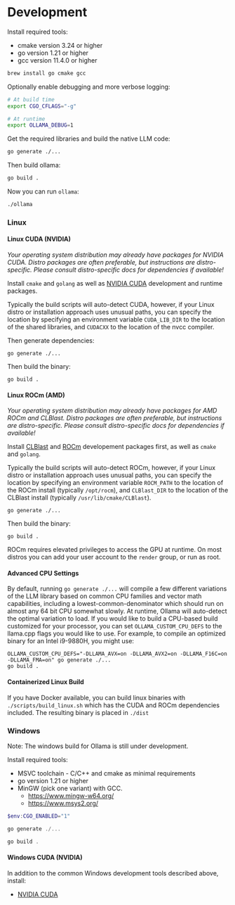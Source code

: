 # Development

Install required tools:

- cmake version 3.24 or higher
- go version 1.21 or higher
- gcc version 11.4.0 or higher

```bash
brew install go cmake gcc
```

Optionally enable debugging and more verbose logging:

```bash
# At build time
export CGO_CFLAGS="-g"

# At runtime
export OLLAMA_DEBUG=1
```

Get the required libraries and build the native LLM code:

```bash
go generate ./...
```

Then build ollama:

```bash
go build .
```

Now you can run `ollama`:

```bash
./ollama
```

### Linux

#### Linux CUDA (NVIDIA)

*Your operating system distribution may already have packages for NVIDIA CUDA. Distro packages are often preferable, but instructions are distro-specific. Please consult distro-specific docs for dependencies if available!*

Install `cmake` and `golang` as well as [NVIDIA CUDA](https://developer.nvidia.com/cuda-downloads)
development and runtime packages. 

Typically the build scripts will auto-detect CUDA, however, if your Linux distro
or installation approach uses unusual paths, you can specify the location by
specifying an environment variable `CUDA_LIB_DIR` to the location of the shared
libraries, and `CUDACXX` to the location of the nvcc compiler.

Then generate dependencies:

```
go generate ./...
```

Then build the binary:

```
go build .
```

#### Linux ROCm (AMD)

*Your operating system distribution may already have packages for AMD ROCm and CLBlast. Distro packages are often preferable, but instructions are distro-specific. Please consult distro-specific docs for dependencies if available!*

Install [CLBlast](https://github.com/CNugteren/CLBlast/blob/master/doc/installation.md) and [ROCm](https://rocm.docs.amd.com/en/latest/deploy/linux/quick_start.html) developement packages first, as well as `cmake` and `golang`.

Typically the build scripts will auto-detect ROCm, however, if your Linux distro
or installation approach uses unusual paths, you can specify the location by
specifying an environment variable `ROCM_PATH` to the location of the ROCm
install (typically `/opt/rocm`), and `CLBlast_DIR` to the location of the
CLBlast install (typically `/usr/lib/cmake/CLBlast`).

```
go generate ./...
```

Then build the binary:

```
go build .
```

ROCm requires elevated privileges to access the GPU at runtime.  On most distros you can add your user account to the `render` group, or run as root.

#### Advanced CPU Settings

By default, running `go generate ./...` will compile a few different variations
of the LLM library based on common CPU families and vector math capabilities,
including a lowest-common-denominator which should run on almost any 64 bit CPU
somewhat slowly.  At runtime, Ollama will auto-detect the optimal variation to
load.  If you would like to build a CPU-based build customized for your
processor, you can set `OLLAMA_CUSTOM_CPU_DEFS` to the llama.cpp flags you would
like to use.  For example, to compile an optimized binary for an Intel i9-9880H,
you might use:

```
OLLAMA_CUSTOM_CPU_DEFS="-DLLAMA_AVX=on -DLLAMA_AVX2=on -DLLAMA_F16C=on -DLLAMA_FMA=on" go generate ./...
go build .
```

#### Containerized Linux Build

If you have Docker available, you can build linux binaries with `./scripts/build_linux.sh` which has the CUDA and ROCm dependencies included.  The resulting binary is placed in `./dist`


### Windows

Note: The windows build for Ollama is still under development.

Install required tools:

- MSVC toolchain - C/C++ and cmake as minimal requirements
- go version 1.21 or higher
- MinGW (pick one variant) with GCC.
  - <https://www.mingw-w64.org/>
  - <https://www.msys2.org/>

```powershell
$env:CGO_ENABLED="1"

go generate ./...

go build .
```

#### Windows CUDA (NVIDIA)

In addition to the common Windows development tools described above, install:

- [NVIDIA CUDA](https://docs.nvidia.com/cuda/cuda-installation-guide-microsoft-windows/index.html)
